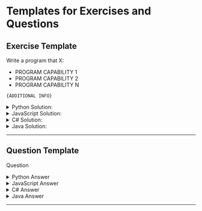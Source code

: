 # Templates for Exercises and Questions

## Exercise Template

Write a program that X:
* PROGRAM CAPABILITY 1
* PROGRAM CAPABILITY 2
* PROGRAM CAPABILITY N

```
{ADDITIONAL INFO}
```

<details>
  <summary>Python Solution:</summary>

Solution 1

```py linenums="1"
# Solution
```

Solution N

```py linenums="1"
# Solution
```

</details>

<details>
  <summary>JavaScript Solution:</summary>

Solution 1

```js linenums="1"
// Solution
```

Solution N

```js linenums="1"
// Solution
```

</details>

<details>
  <summary>C# Solution:</summary>

Solution 1

```csharp linenums="1"
// Solution
```

Solution N

```csharp linenums="1"
// Solution
```

</details>

<details>
  <summary>Java Solution:</summary>

Solution 1

```java linenums="1"
// Solution
```

Solution N

```java linenums="1"
// Solution
```

</details>

---

## Question Template

Question

<details>
  <summary>Python Answer</summary>

Answer 1

```py linenums="1"
# Answer and Example (if possible)
```

Answer N

```py linenums="1"
# Answer and Example (if possible)
```

</details>

<details>
  <summary>JavaScript Answer</summary>

Answer 1

```js linenums="1"
// Answer and Example (if possible)
```

Answer N

```js linenums="1"
// Answer and Example (if possible)
```

</details>

<details>
  <summary>C# Answer</summary>

Answer 1

```csharp linenums="1"
// Answer and Example (if possible)
```

Answer 2

```csharp linenums="1"
// Answer and Example (if possible)
```

</details>

<details>
  <summary>Java Answer</summary>

Answer 1

```java linenums="1"
// Answer and Example (if possible)
```

Answer 2

```java linenums="1"
// Answer and Example (if possible)
```

</details>

---
